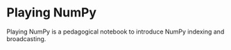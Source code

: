 # Playing NumPy

Playing NumPy is a pedagogical notebook to introduce NumPy indexing and broadcasting.
